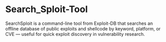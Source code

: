 # Search_Sploit-Tool
SearchSploit is a command-line tool from Exploit-DB that searches an offline database of public exploits and shellcode by keyword, platform, or CVE — useful for quick exploit discovery in vulnerability research.

